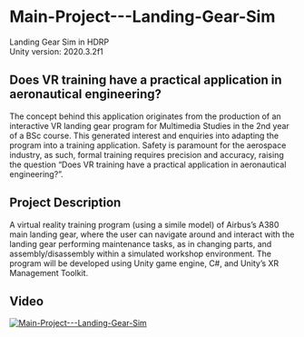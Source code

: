 # Main-Project---Landing-Gear-Sim
 Landing Gear Sim in HDRP<br />
 Unity version: 2020.3.2f1
 
## Does VR training have a practical application in aeronautical engineering?

The concept behind this application originates from the production of an interactive VR landing gear program for Multimedia Studies in the 2nd year of a BSc course. This generated interest and enquiries into adapting the program into a training application. Safety is paramount for the aerospace industry, as such, formal training requires precision and accuracy, raising the question “Does VR training have a practical application in aeronautical engineering?”.

## Project Description

A virtual reality training program (using a simile model) of Airbus’s A380 main landing gear, where the user can navigate around and interact with the landing gear performing maintenance tasks, as in changing parts, and assembly/disassembly within a simulated workshop environment. The program will be developed using Unity game engine, C#, and Unity’s XR Management Toolkit.
 
## Video

[![Main-Project---Landing-Gear-Sim](https://img.youtube.com/vi/5GhvapNF-ws/0.jpg)](https://www.youtube.com/watch?v=5GhvapNF-ws)
 

